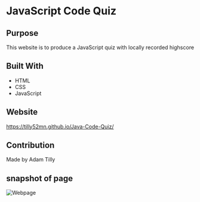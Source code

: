 # JavaScript Code Quiz

## Purpose
This website is to produce a JavaScript quiz with locally recorded highscore

## Built With
* HTML
* CSS
* JavaScript

## Website
https://tilly52mn.github.io/Java-Code-Quiz/

## Contribution
Made by Adam Tilly

## snapshot of page
![Webpage](https://user-images.githubusercontent.com/88518686/133547977-810fe121-9d73-4889-808b-83780abc57f0.PNG)

